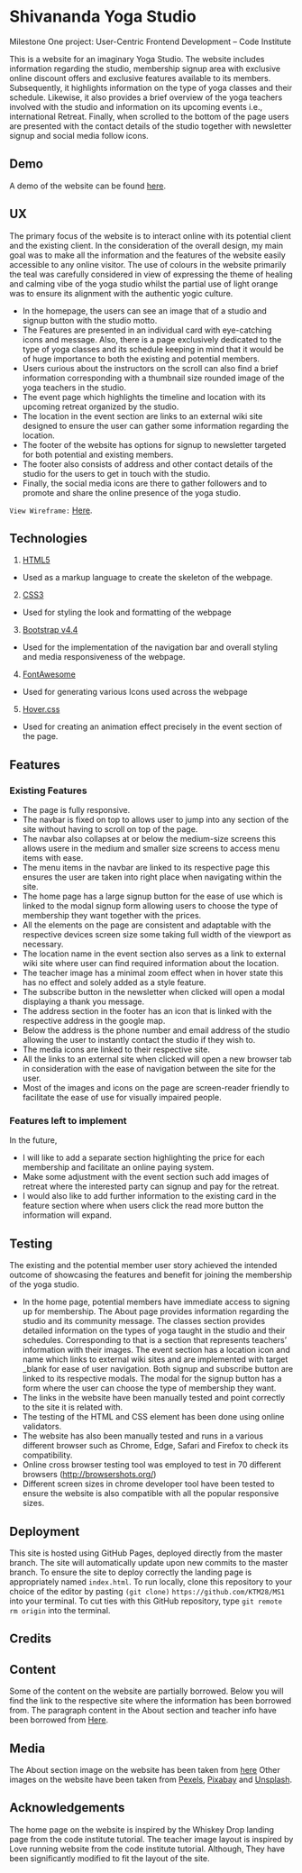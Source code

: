# Shivananda Yoga Studio 
Milestone One project: User-Centric Frontend Development – Code Institute

This is a website for an imaginary Yoga Studio. The website includes information regarding the studio, membership signup area with exclusive online discount offers and exclusive features available to its members. Subsequently, it highlights information on the type of yoga classes and their schedule. Likewise, it also provides a brief overview of the yoga teachers involved with the studio and information on its upcoming events i.e., international Retreat. Finally, when scrolled to the bottom of the page users are presented with the contact details of the studio together with newsletter signup and social media follow icons.

## Demo
A demo of the website can be found [here](https://ktm28.github.io/MS1/).

## UX

The primary focus of the website is to interact online with its potential client and the existing client. In the consideration of the overall design, my main goal was to make all the information and the features of the website easily accessible to any online visitor. The use of colours in the website primarily the teal was carefully considered in view of expressing the theme of healing and calming vibe of the yoga studio whilst the partial use of light orange was to ensure its alignment with the authentic yogic culture. 



*	In the homepage, the users can see an image that of a studio and signup button with the studio motto. 
*	The Features are presented in an individual card with eye-catching icons and message. Also, there is a page exclusively dedicated to the type of yoga classes and its schedule keeping in mind that it would be of huge importance to both the existing and potential members. 
*	Users curious about the instructors on the scroll can also find a brief information corresponding with a thumbnail size rounded image of the yoga teachers in the studio. 
*	The event page which highlights the timeline and location with its upcoming retreat organized by the studio. 
*	The location in the event section are links to an external wiki site designed to ensure the user can gather some information regarding the location.
*	The footer of the website has options for signup to newsletter targeted for both potential and existing members. 
*	The footer also consists of address and other contact details of the studio for the users to get in touch with the studio. 
*	Finally, the social media icons are there to gather followers and to promote and share the online presence of the yoga studio.


 `View Wireframe:` 
[Here](https://github.com/KTM28/MS1/tree/master/wireframe).




## Technologies
1.	[HTML5](https://www.w3schools.com/html/html5_intro.asp) 
* Used as a markup language to create the skeleton of the webpage.
2.	[CSS3](https://en.wikipedia.org/wiki/Cascading_Style_Sheets) 
* Used for styling the look and formatting of the webpage
3.	[Bootstrap v4.4](https://getbootstrap.com/)  
* Used for the implementation of the navigation bar and overall styling and media responsiveness of the webpage.
4.	[FontAwesome](https://fontawesome.com/)
* Used for generating various Icons used across the webpage  
5.	[Hover.css](https://ianlunn.github.io/Hover/) 
* Used for creating an animation effect precisely in the event section of the page. 




## Features



### Existing Features

*	The page is fully responsive. 
*	The navbar is fixed on top to allows user to jump into any section of the site without having to scroll on top of the page. 
*	The navbar also collapses at or below the medium-size screens this allows usere in the medium and smaller size screens to access menu items with ease. 
*	The menu items in the navbar are linked to its respective page this ensures the user are taken into right place when navigating within the site. 
*	The home page has a large signup button for the ease of use which is linked to the modal signup form allowing users to choose the type of membership they want together with the prices. 
*	All the elements on the page are consistent and adaptable with the respective devices screen size some taking full width of the viewport as necessary. 
*	The location name in the event section also serves as a link to external wiki site where user can find required information about the location. 
*	The teacher image has a minimal zoom effect when in hover state this has no effect and solely added as a style feature. 
*	The subscribe button in the newsletter when clicked will open a modal displaying a thank you message. 
*	The address section in the footer has an icon that is linked with the respective address in the google map. 
*	Below the address is the phone number and email address of the studio allowing the user to instantly contact the studio if they wish to. 
*	The media icons are linked to their respective site. 
*	All the links to an external site when clicked will open a new browser tab in consideration with the ease of navigation between the site for the user. 
*	Most of the images and icons on the page are screen-reader friendly to facilitate the ease of use for visually impaired people.



### Features left to implement
In the future, 

* I will like to add a separate section highlighting the price for each membership and facilitate an online paying system. 
* Make some adjustment with the event section such add images of retreat where the interested party can signup and pay for the retreat. 
* I would also like to add further information to the existing card in the feature section where when users click the read more button the information will expand.



## Testing
The existing and the potential member user story achieved the intended outcome of showcasing the features and benefit for joining the membership of the yoga studio. 
* In the home page, potential members have immediate access to signing up for membership. The About page provides information regarding the studio and its community message. The classes section provides detailed information on the types of yoga taught in the studio and their schedules. Corresponding to that is a section that represents teachers’ information with their images. The event section has a location icon and name which links to external wiki sites and are implemented with target _blank for ease of user navigation. Both signup and subscribe button are linked to its respective modals. The modal for the signup button has a form where the user can choose the type of membership they want. 
* The links in the website have been manually tested and point correctly to the site it is related with. 
* The testing of the HTML and CSS element has been done using online validators. 
* The website has also been manually tested and runs in a various different browser such as Chrome, Edge, Safari and Firefox to check its compatibility. 
* Online cross browser testing tool was employed to test in 70 different browsers (http://browsershots.org/)
* Different screen sizes in chrome developer tool have been tested to ensure the website is also compatible with all the popular responsive sizes.



## Deployment
This site is hosted using GitHub Pages, deployed directly from the master branch. The site will automatically update upon new commits to the master branch. To ensure the site to deploy correctly the landing page is appropriately named `index.html`.
To run locally, clone this repository to your choice of the editor by pasting `(git clone)` `https://github.com/KTM28/MS1`   into your terminal. To cut ties with this GitHub repository, type `git remote rm origin` into the terminal.


## Credits


## Content
Some of the content on the website are partially borrowed. Below you will find the link to the respective site where the information has been borrowed from.
The paragraph content in the About section and teacher info have been borrowed from [Here](http://www.yogabuzz.org/).



## Media
The About section image on the website has been taken from
[here](https://www.freepik.com/)
Other images on the website have been taken from [Pexels](https://www.pexels.com/), [Pixabay](https://pixabay.com/) and [Unsplash](https://unsplash.com/).



## Acknowledgements
The home page on the website is inspired by the Whiskey Drop landing page from the code institute tutorial. The teacher image layout is inspired by Love running website from the code institute tutorial. Although, They have been significantly modified to fit the layout of the site. 




